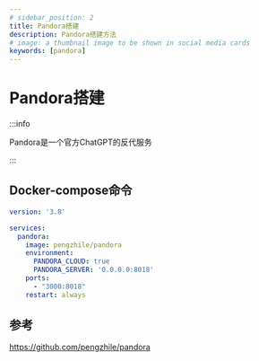 ```yaml
---
# sidebar_position: 2
title: Pandora搭建
description: Pandora搭建方法
# image: a thumbnail image to be shown in social media cards
keywords: [pandora]
---
```

# Pandora搭建
:::info

Pandora是一个官方ChatGPT的反代服务

:::
## Docker-compose命令


```yaml showLineNumbers
version: '3.8'

services:
  pandora:
    image: pengzhile/pandora
    environment:
      PANDORA_CLOUD: true
      PANDORA_SERVER: '0.0.0.0:8018'
    ports:
      - "3000:8018"
    restart: always
```

## 参考
https://github.com/pengzhile/pandora